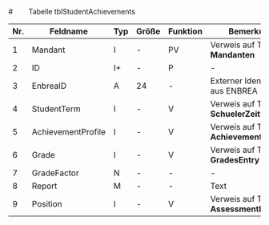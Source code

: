#        Tabelle tblStudentAchievements


Nr.|Feldname|Typ|Größe|Funktion|Bemerkung
--|--|--|--|--|--
1|Mandant|I|-|PV|Verweis auf Tabelle **Mandanten**
2|ID|I+|-|P|-
3|EnbreaID|A|24|-|Externer Identifikator aus ENBREA
4|StudentTerm|I|-|V|Verweis auf Tabelle **SchuelerZeitraeume**
5|AchievementProfile|I|-|V|Verweis auf Tabelle **AchievementProfiles**
6|Grade|I|-|V|Verweis auf Tabelle **GradesEntry**
7|GradeFactor|N|-|-|-
8|Report|M|-|-|Text
9|Position|I|-|V|Verweis auf Tabelle **AssessmentProfiles**
